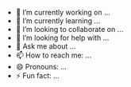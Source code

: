 

<!-- ![1](https://user-images.githubusercontent.com/82829377/220737623-9b0d7e89-857a-41ec-a670-4499fda13a3d.png) -->


- 🔭 I’m currently working on ...
- 🌱 I’m currently learning ...
- 👯 I’m looking to collaborate on ...
- 🤔 I’m looking for help with ...
- 💬 Ask me about ...
- 📫 How to reach me: ...
- 😄 Pronouns: ...
- ⚡ Fun fact: ...
